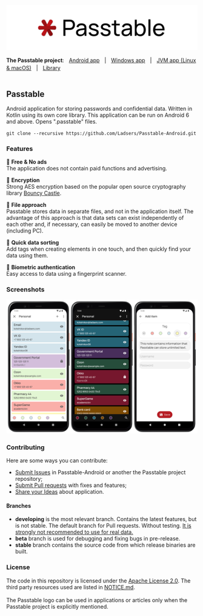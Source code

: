 ![cover](https://github.com/Ladsers/Passtable-Android/raw/developing/.github/readme/github_readme_cover.png)

**The Passtable project**:ㅤ<ins>Android app</ins>ㅤ|ㅤ[Windows app](https://github.com/Ladsers/Passtable-for-Windows)ㅤ|ㅤ[JVM app (Linux & macOS)](https://github.com/Ladsers/Passtable-JVM)ㅤ|ㅤ[Library](https://github.com/Ladsers/Passtable-Lib)
</br></br>


## Passtable
Android application for storing passwords and confidential data. Written in Kotlin using its own core library. This application can be run on Android 6 and above. Opens ".passtable" files.

```
git clone --recursive https://github.com/Ladsers/Passtable-Android.git
```

### Features
🔸 **Free & No ads** </br>
The application does not contain paid functions and advertising.

🔸 **Encryption** </br>
Strong AES encryption based on the popular open source cryptography library [Bouncy Castle](https://www.bouncycastle.org/).

🔸 **File approach** </br>
Passtable stores data in separate files, and not in the application itself. The advantage of this approach is that data sets can exist independently of each other and, if necessary, can easily be moved to another device (including PC).

🔸 **Quick data sorting** </br>
Add tags when creating elements in one touch, and then quickly find your data using them.

🔸 **Biometric authentication** </br>
Easy access to data using a fingerprint scanner.

### Screenshots
![screenshot](https://github.com/Ladsers/Passtable-Android/raw/developing/.github/readme/github_smartphone.png)

### Contributing
Here are some ways you can contribute:
+ [Submit Issues](https://github.com/Ladsers/Passtable-Android/issues/new/choose) in Passtable-Android or another the Passtable project repository;
+ [Submit Pull requests](https://github.com/Ladsers/Passtable-Android/pulls) with fixes and features;
+ [Share your Ideas](https://github.com/Ladsers/Passtable-Android/discussions/categories/ideas) about application.

#### Branches
+ **developing** is the most relevant branch. Contains the latest features, but is not stable. The default branch for Pull requests. Without testing. <ins>It is strongly not recommended to use for real data.</ins>
+ **beta** branch is used for debugging and fixing bugs in pre-release.
+ **stable** branch contains the source code from which release binaries are built.

### License
The code in this repository is licensed under the [Apache License 2.0](https://github.com/Ladsers/Passtable-Android/blob/developing/LICENSE.md). The third party resources used are listed in [NOTICE.md](https://github.com/Ladsers/Passtable-Android/blob/developing/NOTICE.md).
</br></br>
The Passtable logo can be used in applications or articles only when the Passtable project is explicitly mentioned.
